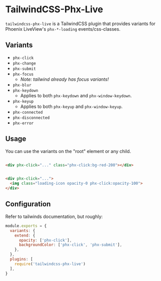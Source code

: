 TailwindCSS-Phx-Live
===

`tailwindcss-phx-live` is a TailwindCSS plugin that provides variants for Phoenix LiveView's `phx-*-loading` events/css-classes.

Variants
---

- `phx-click`
- `phx-change`
- `phx-submit`
- `phx-focus`
  - _Note: tailwind already has focus variants!_
- `phx-blur`
- `phx-keydown`
  - Applies to both `phx-keydown` and `phx-window-keydown`.
- `phx-keyup`
  - Applies to both `phx-keyup` and `phx-window-keyup`.
- `phx-connected`
- `phx-disconnected`
- `phx-error`

Usage
---

You can use the variants on the "root" element or any child.

```html

<div phx-click="..." class="phx-click:bg-red-200"></div>
```

```html

<div phx-click="...">
  <img class="loading-icon opacity-0 phx-click:opacity-100">
</div>
````
Configuration
---

Refer to tailwinds documentation, but roughly:

```js
module.exports = {
  variants: {
    extend: {
      opacity: ['phx-click'],
      backgroundColor: ['phx-click', 'phx-submit'],
    },
  },
  plugins: [
    require('tailwindcss-phx-live')
  ],
}
```


